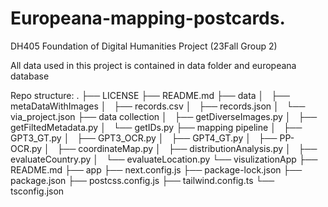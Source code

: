 # Europeana-mapping-postcards.

DH405 Foundation of Digital Humanities Project (23Fall Group 2)

All data used in this project is contained in data folder and europeana database

Repo structure:
.
├── LICENSE
├── README.md
├── data
│   ├── metaDataWithImages
│   ├── records.csv
│   ├── records.json
│   └── via_project.json
├── data collection
│   ├── getDiverseImages.py
│   ├── getFiltedMetadata.py
│   └── getIDs.py
├── mapping pipeline
│   ├── GPT3_GT.py
│   ├── GPT3_OCR.py
│   ├── GPT4_GT.py
│   ├── PP-OCR.py
│   ├── coordinateMap.py
│   ├── distributionAnalysis.py
│   ├── evaluateCountry.py
│   └── evaluateLocation.py
└── visulizationApp
    ├── README.md
    ├── app
    ├── next.config.js
    ├── package-lock.json
    ├── package.json
    ├── postcss.config.js
    ├── tailwind.config.ts
    └── tsconfig.json
